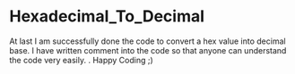 # Hexadecimal_To_Decimal
At last I am successfully done the code to convert a hex value into decimal base. I have written comment into the code so that anyone can understand the code very easily. 
.
Happy Coding ;) 
